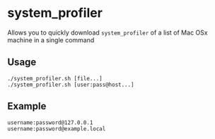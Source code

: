 system_profiler
===============

Allows you to quickly download `system_profiler` of a list of Mac OSx machine in a single command


Usage
-----

```
./system_profiler.sh [file...]
./system_profiler.sh [user:pass@host...]
```

Example
-------

```
username:password@127.0.0.1
username:password@example.local
```
